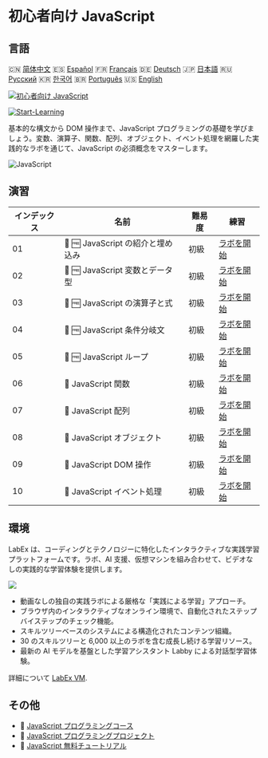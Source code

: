 # 初心者向け JavaScript

## 言語

🇨🇳 [简体中文](README_zh.md) 🇪🇸 [Español](README_es.md) 🇫🇷 [Français](README_fr.md) 🇩🇪 [Deutsch](README_de.md) 🇯🇵 [日本語](README_ja.md) 🇷🇺 [Русский](README_ru.md) 🇰🇷 [한국어](README_ko.md) 🇧🇷 [Português](README_pt.md) 🇺🇸 [English](README.md) 

[![初心者向け JavaScript](https://cover-creator.labex.io/javascript-for-beginners.png?lang=ja)](https://labex.io/ja/courses/javascript-for-beginners)

[![Start-Learning](https://img.shields.io/badge/Start-Learning-whitesmoke?style=for-the-badge)](https://labex.io/ja/courses/javascript-for-beginners)

基本的な構文から DOM 操作まで、JavaScript プログラミングの基礎を学びましょう。変数、演算子、関数、配列、オブジェクト、イベント処理を網羅した実践的なラボを通じて、JavaScript の必須概念をマスターします。

![JavaScript](https://img.shields.io/badge/JavaScript-whitesmoke?style=for-the-badge&logo=javascript)


## 演習

|   インデックス | 名前                              | 難易度   | 練習                                                                                                                           |
|----------------|-----------------------------------|----------|--------------------------------------------------------------------------------------------------------------------------------|
|             01 | 📖 🆓 JavaScript の紹介と埋め込み | 初級     | <a target='_blank' href='https://labex.io/ja/tutorials/javascript-javascript-introduction-and-embedding-598194'>ラボを開始</a> |
|             02 | 📖 🆓 JavaScript 変数とデータ型   | 初級     | <a target='_blank' href='https://labex.io/ja/tutorials/javascript-javascript-variables-and-data-types-598198'>ラボを開始</a>   |
|             03 | 📖 🆓 JavaScript の演算子と式     | 初級     | <a target='_blank' href='https://labex.io/ja/tutorials/javascript-javascript-operators-and-expressions-598197'>ラボを開始</a>  |
|             04 | 📖 🆓 JavaScript 条件分岐文       | 初級     | <a target='_blank' href='https://labex.io/ja/tutorials/javascript-javascript-conditional-statements-598190'>ラボを開始</a>     |
|             05 | 📖 🆓 JavaScript ループ           | 初級     | <a target='_blank' href='https://labex.io/ja/tutorials/javascript-javascript-loops-598195'>ラボを開始</a>                      |
|             06 | 📖  JavaScript 関数               | 初級     | <a target='_blank' href='https://labex.io/ja/tutorials/javascript-javascript-functions-598193'>ラボを開始</a>                  |
|             07 | 📖  JavaScript 配列               | 初級     | <a target='_blank' href='https://labex.io/ja/tutorials/javascript-javascript-arrays-598189'>ラボを開始</a>                     |
|             08 | 📖  JavaScript オブジェクト       | 初級     | <a target='_blank' href='https://labex.io/ja/tutorials/javascript-javascript-objects-598196'>ラボを開始</a>                    |
|             09 | 📖  JavaScript DOM 操作           | 初級     | <a target='_blank' href='https://labex.io/ja/tutorials/javascript-javascript-dom-manipulation-598191'>ラボを開始</a>           |
|             10 | 📖  JavaScript イベント処理       | 初級     | <a target='_blank' href='https://labex.io/ja/tutorials/javascript-javascript-event-handling-598192'>ラボを開始</a>             |

## 環境

LabEx は、コーディングとテクノロジーに特化したインタラクティブな実践学習プラットフォームです。ラボ、AI 支援、仮想マシンを組み合わせて、ビデオなしの実践的な学習体験を提供します。

![](https://tutorial-screenshot.getvm.io/images/vm-1725247253.png)

- 動画なしの独自の実践ラボによる厳格な「実践による学習」アプローチ。
- ブラウザ内のインタラクティブなオンライン環境で、自動化されたステップバイステップのチェック機能。
- スキルツリーベースのシステムによる構造化されたコンテンツ組織。
- 30 のスキルツリーと 6,000 以上のラボを含む成長し続ける学習リソース。
- 最新の AI モデルを基盤とした学習アシスタント Labby による対話型学習体験。

詳細について [LabEx VM](https://support.labex.io/using-labex/virtual-machine).

## その他

- 🔗 [JavaScript プログラミングコース](https://github.com/labex-labs/awesome-programming-courses)
- 🔗 [JavaScript プログラミングプロジェクト](https://github.com/labex-labs/awesome-programming-projects)
- 🔗 [JavaScript 無料チュートリアル](https://github.com/labex-labs/javascript-free-tutorials)

